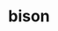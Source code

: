 ---
title: "bison"
layout: cache
categories: [package, develop-2024-03-17]
meta: {"versions": ["3.8.2"], "compilers": ["apple-clang@=15.0.0", "cce@=15.0.1", "gcc@=10.3.0", "gcc@=11.1.0", "gcc@=11.4.0", "gcc@=12.3.0", "gcc@=7.3.1", "gcc@=7.5.0", "gcc@=9.4.0"], "oss": ["amzn2", "rhel8", "sle_hpc15", "ubuntu18.04", "ubuntu20.04", "ubuntu22.04", "ventura"], "platforms": ["darwin", "linux"], "targets": ["aarch64", "neoverse_n1", "neoverse_v1", "neoverse_v2", "ppc64le", "x86_64_v3", "x86_64_v4", "zen4"], "stacks": ["aws-isc", "aws-isc-aarch64", "build_systems", "data-vis-sdk", "developer-tools", "e4s", "e4s-cray-rhel", "e4s-cray-sles", "e4s-neoverse-v2", "e4s-neoverse_v1", "e4s-oneapi", "e4s-power", "e4s-rocm-external", "ml-darwin-aarch64-mps", "ml-linux-x86_64-cpu", "ml-linux-x86_64-cuda", "ml-linux-x86_64-rocm", "radiuss", "radiuss-aws", "radiuss-aws-aarch64", "root", "tutorial"], "num_specs": 14, "num_specs_by_stack": {"ml-darwin-aarch64-mps": 1, "root": 14, "aws-isc-aarch64": 2, "radiuss-aws-aarch64": 2, "radiuss-aws": 1, "aws-isc": 1, "e4s-cray-rhel": 1, "data-vis-sdk": 1, "radiuss": 1, "developer-tools": 1, "build_systems": 1, "e4s-cray-sles": 1, "e4s-power": 1, "e4s-neoverse_v1": 1, "e4s-neoverse-v2": 1, "ml-linux-x86_64-cpu": 1, "e4s-rocm-external": 1, "ml-linux-x86_64-rocm": 1, "tutorial": 2, "ml-linux-x86_64-cuda": 1, "e4s": 1, "e4s-oneapi": 1}}
spec_details: [{"hash": "2gns6v7qv7xsomvklpu2bgoge74fjrkp", "compiler": "apple-clang@=15.0.0", "versions": ["3.8.2"], "os": "ventura", "platform": "darwin", "target": "aarch64", "variants": ["build_system=autotools", "~color"], "stacks": ["ml-darwin-aarch64-mps", "root"], "size": "-", "tarball": "https://binaries.spack.io/develop-2024-03-17/build_cache/darwin-ventura-aarch64/apple-clang-15.0.0/bison-3.8.2/darwin-ventura-aarch64-apple-clang-15.0.0-bison-3.8.2-2gns6v7qv7xsomvklpu2bgoge74fjrkp.spack"}, {"hash": "ysmk6i3bb2gvm5da6alxjwhn2pt23k6y", "compiler": "gcc@=7.3.1", "versions": ["3.8.2"], "os": "amzn2", "platform": "linux", "target": "aarch64", "variants": ["build_system=autotools", "~color"], "stacks": ["aws-isc-aarch64", "radiuss-aws-aarch64", "root"], "size": "-", "tarball": "https://binaries.spack.io/develop-2024-03-17/build_cache/linux-amzn2-aarch64/gcc-7.3.1/bison-3.8.2/linux-amzn2-aarch64-gcc-7.3.1-bison-3.8.2-ysmk6i3bb2gvm5da6alxjwhn2pt23k6y.spack"}, {"hash": "sda5x326gmjyxljvlklnwmhyiistwadw", "compiler": "gcc@=7.3.1", "versions": ["3.8.2"], "os": "amzn2", "platform": "linux", "target": "neoverse_n1", "variants": ["build_system=autotools", "~color"], "stacks": ["aws-isc-aarch64", "radiuss-aws-aarch64", "root"], "size": "-", "tarball": "https://binaries.spack.io/develop-2024-03-17/build_cache/linux-amzn2-neoverse_n1/gcc-7.3.1/bison-3.8.2/linux-amzn2-neoverse_n1-gcc-7.3.1-bison-3.8.2-sda5x326gmjyxljvlklnwmhyiistwadw.spack"}, {"hash": "udkgfuv2fc5dxj7j4gg4d3ys4exmgxq7", "compiler": "gcc@=7.3.1", "versions": ["3.8.2"], "os": "amzn2", "platform": "linux", "target": "x86_64_v3", "variants": ["build_system=autotools", "~color"], "stacks": ["radiuss-aws", "aws-isc", "root"], "size": "-", "tarball": "https://binaries.spack.io/develop-2024-03-17/build_cache/linux-amzn2-x86_64_v3/gcc-7.3.1/bison-3.8.2/linux-amzn2-x86_64_v3-gcc-7.3.1-bison-3.8.2-udkgfuv2fc5dxj7j4gg4d3ys4exmgxq7.spack"}, {"hash": "n7emtnlhvtdev3d3kxwyfipi4h6oql2h", "compiler": "cce@=15.0.1", "versions": ["3.8.2"], "os": "rhel8", "platform": "linux", "target": "zen4", "variants": ["build_system=autotools", "~color"], "stacks": ["e4s-cray-rhel", "root"], "size": "-", "tarball": "https://binaries.spack.io/develop-2024-03-17/build_cache/linux-rhel8-zen4/cce-15.0.1/bison-3.8.2/linux-rhel8-zen4-cce-15.0.1-bison-3.8.2-n7emtnlhvtdev3d3kxwyfipi4h6oql2h.spack"}, {"hash": "xa6i4e3r2jfnuqmuzkhyrnyowdzful36", "compiler": "gcc@=11.1.0", "versions": ["3.8.2"], "os": "ubuntu20.04", "platform": "linux", "target": "x86_64_v3", "variants": ["build_system=autotools", "~color"], "stacks": ["root", "data-vis-sdk"], "size": "-", "tarball": "https://binaries.spack.io/develop-2024-03-17/build_cache/linux-ubuntu20.04-x86_64_v3/gcc-11.1.0/bison-3.8.2/linux-ubuntu20.04-x86_64_v3-gcc-11.1.0-bison-3.8.2-xa6i4e3r2jfnuqmuzkhyrnyowdzful36.spack"}, {"hash": "sskg6vkn27wolea3gfx6rucfnbvwwakj", "compiler": "gcc@=7.5.0", "versions": ["3.8.2"], "os": "ubuntu18.04", "platform": "linux", "target": "x86_64_v3", "variants": ["build_system=autotools", "~color"], "stacks": ["radiuss", "developer-tools", "build_systems", "root"], "size": "-", "tarball": "https://binaries.spack.io/develop-2024-03-17/build_cache/linux-ubuntu18.04-x86_64_v3/gcc-7.5.0/bison-3.8.2/linux-ubuntu18.04-x86_64_v3-gcc-7.5.0-bison-3.8.2-sskg6vkn27wolea3gfx6rucfnbvwwakj.spack"}, {"hash": "mjybzuqrumrw3yvwnv7gucrg32d3g25p", "compiler": "gcc@=10.3.0", "versions": ["3.8.2"], "os": "sle_hpc15", "platform": "linux", "target": "x86_64_v4", "variants": ["build_system=autotools", "~color"], "stacks": ["e4s-cray-sles", "root"], "size": "-", "tarball": "https://binaries.spack.io/develop-2024-03-17/build_cache/linux-sle_hpc15-x86_64_v4/gcc-10.3.0/bison-3.8.2/linux-sle_hpc15-x86_64_v4-gcc-10.3.0-bison-3.8.2-mjybzuqrumrw3yvwnv7gucrg32d3g25p.spack"}, {"hash": "5p34xjsnb32heguqmbwdigruau53ymq6", "compiler": "gcc@=9.4.0", "versions": ["3.8.2"], "os": "ubuntu20.04", "platform": "linux", "target": "ppc64le", "variants": ["build_system=autotools", "~color"], "stacks": ["e4s-power", "root"], "size": "-", "tarball": "https://binaries.spack.io/develop-2024-03-17/build_cache/linux-ubuntu20.04-ppc64le/gcc-9.4.0/bison-3.8.2/linux-ubuntu20.04-ppc64le-gcc-9.4.0-bison-3.8.2-5p34xjsnb32heguqmbwdigruau53ymq6.spack"}, {"hash": "xiqxtpm45uhmt4thcgay5tnvyr2tdlhq", "compiler": "gcc@=11.4.0", "versions": ["3.8.2"], "os": "ubuntu22.04", "platform": "linux", "target": "neoverse_v1", "variants": ["build_system=autotools", "~color"], "stacks": ["e4s-neoverse_v1", "root"], "size": "-", "tarball": "https://binaries.spack.io/develop-2024-03-17/build_cache/linux-ubuntu22.04-neoverse_v1/gcc-11.4.0/bison-3.8.2/linux-ubuntu22.04-neoverse_v1-gcc-11.4.0-bison-3.8.2-xiqxtpm45uhmt4thcgay5tnvyr2tdlhq.spack"}, {"hash": "rlvzv5p4v7odcwe624dicpfoi4kz5c7l", "compiler": "gcc@=11.4.0", "versions": ["3.8.2"], "os": "ubuntu22.04", "platform": "linux", "target": "neoverse_v2", "variants": ["build_system=autotools", "~color"], "stacks": ["e4s-neoverse-v2", "root"], "size": "-", "tarball": "https://binaries.spack.io/develop-2024-03-17/build_cache/linux-ubuntu22.04-neoverse_v2/gcc-11.4.0/bison-3.8.2/linux-ubuntu22.04-neoverse_v2-gcc-11.4.0-bison-3.8.2-rlvzv5p4v7odcwe624dicpfoi4kz5c7l.spack"}, {"hash": "vfz4af66hw3zv3xvl2aapkvyn3pdliji", "compiler": "gcc@=11.4.0", "versions": ["3.8.2"], "os": "ubuntu22.04", "platform": "linux", "target": "x86_64_v3", "variants": ["build_system=autotools", "~color"], "stacks": ["ml-linux-x86_64-cpu", "e4s-rocm-external", "ml-linux-x86_64-rocm", "tutorial", "ml-linux-x86_64-cuda", "e4s", "root"], "size": "-", "tarball": "https://binaries.spack.io/develop-2024-03-17/build_cache/linux-ubuntu22.04-x86_64_v3/gcc-11.4.0/bison-3.8.2/linux-ubuntu22.04-x86_64_v3-gcc-11.4.0-bison-3.8.2-vfz4af66hw3zv3xvl2aapkvyn3pdliji.spack"}, {"hash": "vy3rjzkk7pwooot4m5dwbtbpkmrucebm", "compiler": "gcc@=11.4.0", "versions": ["3.8.2"], "os": "ubuntu22.04", "platform": "linux", "target": "x86_64_v3", "variants": ["build_system=autotools", "~color"], "stacks": ["e4s-oneapi", "root"], "size": "-", "tarball": "https://binaries.spack.io/develop-2024-03-17/build_cache/linux-ubuntu22.04-x86_64_v3/gcc-11.4.0/bison-3.8.2/linux-ubuntu22.04-x86_64_v3-gcc-11.4.0-bison-3.8.2-vy3rjzkk7pwooot4m5dwbtbpkmrucebm.spack"}, {"hash": "jl4zppgmkcdgvdpzuuns2oam6r5azprg", "compiler": "gcc@=12.3.0", "versions": ["3.8.2"], "os": "ubuntu22.04", "platform": "linux", "target": "x86_64_v3", "variants": ["build_system=autotools", "~color"], "stacks": ["tutorial", "root"], "size": "-", "tarball": "https://binaries.spack.io/develop-2024-03-17/build_cache/linux-ubuntu22.04-x86_64_v3/gcc-12.3.0/bison-3.8.2/linux-ubuntu22.04-x86_64_v3-gcc-12.3.0-bison-3.8.2-jl4zppgmkcdgvdpzuuns2oam6r5azprg.spack"}]
---